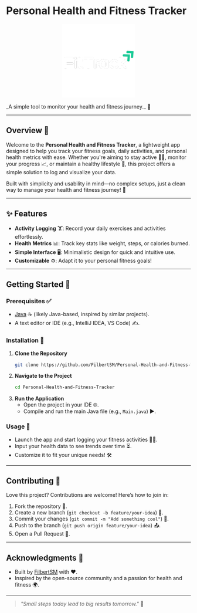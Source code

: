 # Personal Health and Fitness Tracker

<p align="center">
  <picture>
    <source media="(prefers-color-scheme: dark)" srcset="light.png" height=>
    <source media="(prefers-color-scheme: light)" srcset="dark.png">
    <img alt="Personal Health and Fitness Tracker Logo" src="light.png">
  </picture>
</p>
_A simple tool to monitor your health and fitness journey._ 🌟

---

## Overview 📝

Welcome to the **Personal Health and Fitness Tracker**, a lightweight app designed to help you track your fitness goals, daily activities, and personal health metrics with ease. Whether you're aiming to stay active 🏃‍♂️, monitor your progress 📈, or maintain a healthy lifestyle 🍎, this project offers a simple solution to log and visualize your data.

Built with simplicity and usability in mind—no complex setups, just a clean way to manage your health and fitness journey! 🚀

---

## ✨ Features

- **Activity Logging** 🏋️: Record your daily exercises and activities effortlessly.
- **Health Metrics** 📊: Track key stats like weight, steps, or calories burned.
- **Simple Interface** 🖥️: Minimalistic design for quick and intuitive use.
- **Customizable** ⚙️: Adapt it to your personal fitness goals!

---

## Getting Started 🚀

### Prerequisites ✅
- [Java](https://www.java.com/en/download/) ☕ (likely Java-based, inspired by similar projects).
- A text editor or IDE (e.g., IntelliJ IDEA, VS Code) ✍️.

### Installation 🔧
1. **Clone the Repository**  
   ```bash
   git clone https://github.com/FilbertSM/Personal-Health-and-Fitness-Tracker.git
   ```
2. **Navigate to the Project**  
   ```bash
   cd Personal-Health-and-Fitness-Tracker
   ```
3. **Run the Application**  
   - Open the project in your IDE 🌐.
   - Compile and run the main Java file (e.g., `Main.java`) ▶️.

### Usage 🎯
- Launch the app and start logging your fitness activities 🏃‍♀️.
- Input your health data to see trends over time ⏳.
- Customize it to fit your unique needs! 🛠️

---

## Contributing 🤝

Love this project? Contributions are welcome! Here’s how to join in:
1. Fork the repository 🍴.
2. Create a new branch (`git checkout -b feature/your-idea`) 🌿.
3. Commit your changes (`git commit -m "Add something cool"`) 💾.
4. Push to the branch (`git push origin feature/your-idea`) 📤.
5. Open a Pull Request 🎉.

---

## Acknowledgments 🙌

- Built by [FilbertSM](https://github.com/FilbertSM) with ❤️.
- Inspired by the open-source community and a passion for health and fitness 🌍.

---

> _"Small steps today lead to big results tomorrow."_ 🌟
